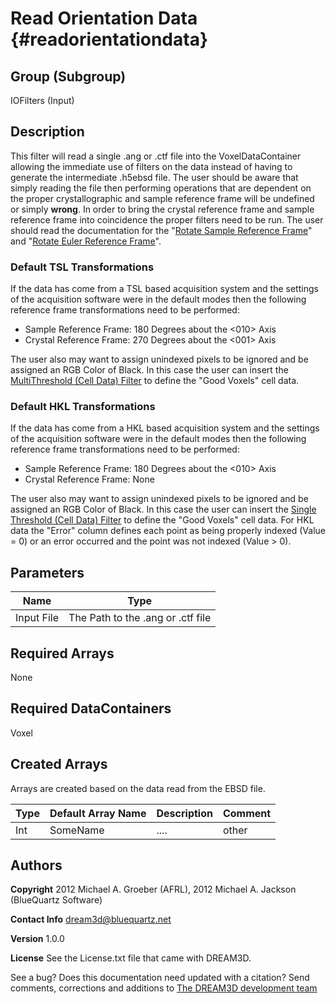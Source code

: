 Read Orientation Data {#readorientationdata}
=====

## Group (Subgroup) ##
IOFilters (Input)


## Description ##
This filter will read a single .ang or .ctf file into the VoxelDataContainer allowing the immediate use of filters on the data instead of having to generate the intermediate .h5ebsd file. The user should be aware that simply reading the file then performing operations that are dependent on the proper crystallographic and sample reference frame will be undefined or simply **wrong**. In order to bring the crystal reference frame and sample reference frame into coincidence the proper filters need to be run. The user should read the documentation for the "[Rotate Sample Reference Frame](rotatesamplerefframe.html)" and "[Rotate Euler Reference Frame](rotateeulerrefframe.html)".

### Default TSL Transformations ###

If the data has come from a TSL based acquisition system and the settings of the acquisition software were in the default modes then the following reference frame transformations need to be performed:

+ Sample Reference Frame: 180 Degrees about the <010> Axis
+ Crystal Reference Frame: 270 Degrees about the <001> Axis

The user also may want to assign unindexed pixels to be ignored and be assigned an RGB Color of Black. In this case the user can insert the [MultiThreshold (Cell Data) Filter](multithresholdcells.html) to define the "Good Voxels" cell data.

### Default HKL Transformations ###

If the data has come from a HKL based acquisition system and the settings of the acquisition software were in the default modes then the following reference frame transformations need to be performed:

+ Sample Reference Frame: 180 Degrees about the <010> Axis
+ Crystal Reference Frame: None
 
The user also may want to assign unindexed pixels to be ignored and be assigned an RGB Color of Black. In this case the user can insert the [Single Threshold (Cell Data) Filter](singlethresholdcells.html) to define the "Good Voxels" cell data. For HKL data the "Error" column defines each point as being properly indexed (Value = 0) or an error occurred and the point was not indexed (Value > 0). 

## Parameters ##

| Name             | Type |
|------------------|------|
| Input File | The Path to the .ang or .ctf file |

## Required Arrays ##

None

## Required DataContainers ##

Voxel


## Created Arrays ##

Arrays are created based on the data read from the EBSD file.


| Type | Default Array Name | Description | Comment |
|------|--------------------|-------------|---------|
| Int  | SomeName           | ....        | other   |



## Authors ##

**Copyright** 2012 Michael A. Groeber (AFRL), 2012 Michael A. Jackson (BlueQuartz Software)

**Contact Info** dream3d@bluequartz.net

**Version** 1.0.0

**License**  See the License.txt file that came with DREAM3D.



See a bug? Does this documentation need updated with a citation? Send comments, corrections and additions to [The DREAM3D development team](mailto:dream3d@bluequartz.net?subject=Documentation%20Correction)

